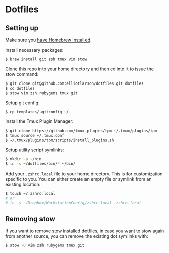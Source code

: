 # Dotfiles

## Setting up

Make sure you [have Homebrew installed](https://brew.sh/).

Install necessary packages:

```bash
$ brew install git zsh tmux vim stow
```

Clone this repo into your home directory and then cd into it to issue the stow command:

```bash
$ git clone git@github.com:elliotlarson/dotfiles.git dotfiles
$ cd dotfiles
$ stow vim zsh rubygems tmux git
```

Setup git config:

```bash
$ cp templates/.gitconfig ~/
```

Install the Tmux Plugin Manager:

```bash
$ git clone https://github.com/tmux-plugins/tpm ~/.tmux/plugins/tpm
$ tmux source ~/.tmux.conf
$ ~/.tmux/plugins/tpm/scripts/install_plugins.sh
```

Setup utility script symlinks:

```bash
$ mkdir -p ~/bin
$ ln -s ~/dotfiles/bin/* ~/bin/
```

Add your `.zshrc.local` file to your home directory.  This is for customization specific to you.  You can either create an empty file or symlink from an existing location:

```bash
$ touch ~/.zshrc.local
# or
# ln -s ~/Dropbox/WorkstationConfig/zshrc.local .zshrc.local
```

## Removing stow

If you want to remove stow installed dotfiles, in case you want to stow again from another source, you can remove the existing dot symlinks with:

```bash
$ stow -D vim zsh rubygems tmux git
```
